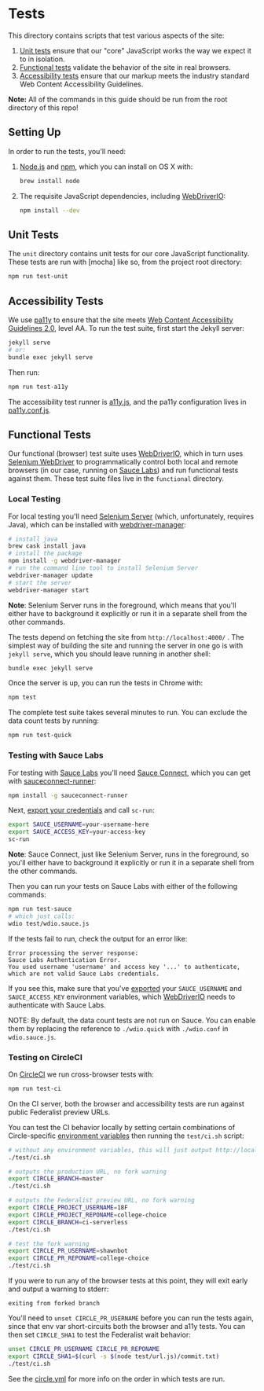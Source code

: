 # Tests
This directory contains scripts that test various aspects of the site:

1. [Unit tests](#unit-tests) ensure that our "core" JavaScript works
   the way we expect it to in isolation.
1. [Functional tests](#functional-tests) validate the behavior of the site in
   real browsers.
1. [Accessibility tests](#accessibility-tests) ensure that our markup meets
   the industry standard Web Content Accessibility Guidelines.

**Note:** All of the commands in this guide should be run from the
root directory of this repo!


## Setting Up

In order to run the tests, you'll need:

1. [Node.js] and [npm], which you can install on OS X with:

    ```sh
    brew install node
    ```

1. The requisite JavaScript dependencies, including [WebDriverIO]:

    ```sh
    npm install --dev
    ```


## Unit Tests
The `unit` directory contains unit tests for our core JavaScript functionality.
These tests are run with [mocha] like so, from the project root directory:

```sh
npm run test-unit
```


## Accessibility Tests
We use [pa11y] to ensure that the site meets [Web Content Accessibility
Guidelines 2.0][WCAG 2.0], level AA. To run the test suite, first start the
Jekyll server:

```sh
jekyll serve
# or:
bundle exec jekyll serve
```

Then run:

```sh
npm run test-a11y
```

The accessibility test runner is [a11y.js](a11y.js), and the pa11y
configuration lives in [pa11y.conf.js](pa11y.conf.js).


## Functional Tests
Our functional (browser) test suite uses [WebDriverIO], which in turn uses
[Selenium WebDriver] to programmatically control both local and remote browsers
(in our case, running on [Sauce Labs]) and run functional tests against them.
These test suite files live in the `functional` directory.


### Local Testing

For local testing you'll need [Selenium Server][Selenium Server]
(which, unfortunately, requires Java), which can be installed with
[webdriver-manager]:

```sh
# install java
brew cask install java
# install the package
npm install -g webdriver-manager
# run the command line tool to install Selenium Server
webdriver-manager update
# start the server
webdriver-manager start
```

**Note**: Selenium Server runs in the foreground, which means that
you'll either have to background it explicitly or run it in a
separate shell from the other commands.

The tests depend on fetching the site from `http://localhost:4000/` . The
simplest way of building the site and running the server in one go is with
`jekyll serve`, which you should leave running in another shell:

```sh
bundle exec jekyll serve
```

Once the server is up, you can run the tests in Chrome with:

```sh
npm test
```

The complete test suite takes several minutes to run. You can exclude
the data count tests by running:

```sh
npm run test-quick
```

### Testing with Sauce Labs

For testing with [Sauce Labs] you'll need [Sauce Connect], which you
can get with [sauceconnect-runner]:

```sh
npm install -g sauceconnect-runner
```

Next, [export your credentials][export variables] and call `sc-run`:

```sh
export SAUCE_USERNAME=your-username-here
export SAUCE_ACCESS_KEY=your-access-key
sc-run
```

**Note**: Sauce Connect, just like Selenium Server, runs in the
foreground, so you'll either have to background it explicitly or run
it in a separate shell from the other commands.

Then you can run your tests on Sauce Labs with either of the
following commands:

```sh
npm run test-sauce
# which just calls:
wdio test/wdio.sauce.js
```

If the tests fail to run, check the output for an error like:

```
Error processing the server response:
Sauce Labs Authentication Error.
You used username 'username' and access key '...' to authenticate,
which are not valid Sauce Labs credentials.
```

If you see this, make sure that you've [exported][export variables]
your `SAUCE_USERNAME` and `SAUCE_ACCESS_KEY` environment variables,
which [WebDriverIO] needs to authenticate with Sauce Labs.

NOTE: By default, the data count tests are not run on Sauce. You can
enable them by replacing the reference to `./wdio.quick` with
`./wdio.conf` in `wdio.sauce.js`.


### Testing on CircleCI

On [CircleCI] we run cross-browser tests with:

```sh
npm run test-ci
```

On the CI server, both the browser and accessibility tests are run against
public Federalist preview URLs.


You can test the CI behavior locally by setting certain combinations of
Circle-specific [environment
variables](https://circleci.com/docs/environment-variables) then running the
`test/ci.sh` script:

```sh
# without any environment variables, this will just output http://localhost:4000
./test/ci.sh

# outputs the production URL, no fork warning
export CIRCLE_BRANCH=master
./test/ci.sh

# outputs the Federalist preview URL, no fork warning
export CIRCLE_PROJECT_USERNAME=18F
export CIRCLE_PROJECT_REPONAME=college-choice
export CIRCLE_BRANCH=ci-serverless
./test/ci.sh

# test the fork warning
export CIRCLE_PR_USERNAME=shawnbot
export CIRCLE_PR_REPONAME=college-choice
./test/ci.sh
```

If you were to run any of the browser tests at this point, they will exit early
and output a warning to stderr:

```
exiting from forked branch
```

You'll need to `unset CIRCLE_PR_USERNAME` before you can run the tests again,
since that env var short-circuits both the browser and a11y tests. You can then
set `CIRCLE_SHA1` to test the Federalist wait behavior:

```sh
unset CIRCLE_PR_USERNAME CIRCLE_PR_REPONAME
export CIRCLE_SHA1=$(curl -s $(node test/url.js)/commit.txt)
./test/ci.sh
```

See the [circle.yml](circle.yml) for more info on the order in which tests are
run.

[WebDriverIO]: http://webdriver.io/
[Node.js]: https://nodejs.org/
[PhantomJS]: http://phantomjs.org/
[Sauce Connect]: https://docs.saucelabs.com/reference/sauce-connect/
[Sauce Labs]: https://saucelabs.com/
[Selenium Server]: http://www.seleniumhq.org/download/
[Selenium WebDriver]: http://www.seleniumhq.org/docs/03_webdriver.jsp
[npm]: https://www.npmjs.org/
[sauceconnect-runner]: https://github.com/shawnbot/sauceconnect-runner
[webdriver-manager]: https://www.npmjs.com/package/webdriver-manager
[CircleCI]: https://circleci.com/
[export variables]: https://docs.saucelabs.com/tutorials/js-unit-testing/#exporting-credentials-on-mac-linux
[pa11y]: http://pa11y.org/
[WCAG 2.0]: https://www.w3.org/WAI/WCAG20/quickref/
